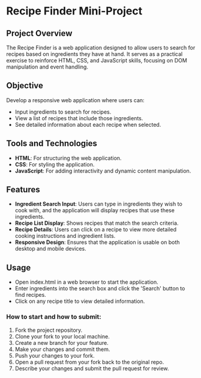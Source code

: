 # Recipe Finder Mini-Project

## Project Overview
The Recipe Finder is a web application designed to allow users to search for recipes based on ingredients they have at hand. It serves as a practical exercise to reinforce HTML, CSS, and JavaScript skills, focusing on DOM manipulation and event handling.

## Objective
Develop a responsive web application where users can:
- Input ingredients to search for recipes.
- View a list of recipes that include those ingredients.
- See detailed information about each recipe when selected.

## Tools and Technologies
- **HTML**: For structuring the web application.
- **CSS**: For styling the application.
- **JavaScript**: For adding interactivity and dynamic content manipulation.

## Features
- **Ingredient Search Input**: Users can type in ingredients they wish to cook with, and the application will display recipes that use these ingredients.
- **Recipe List Display**: Shows recipes that match the search criteria.
- **Recipe Details**: Users can click on a recipe to view more detailed cooking instructions and ingredient lists.
- **Responsive Design**: Ensures that the application is usable on both desktop and mobile devices.

## Usage
- Open index.html in a web browser to start the application.
- Enter ingredients into the search box and click the 'Search' button to find recipes.
- Click on any recipe title to view detailed information.


### How to start and how to submit:

1. Fork the project repository.
2. Clone your fork to your local machine.
3. Create a new branch for your feature.
4. Make your changes and commit them.
5. Push your changes to your fork.
6. Open a pull request from your fork back to the original repo.
7. Describe your changes and submit the pull request for review.